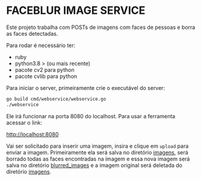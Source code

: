 # FACEBLUR IMAGE SERVICE

Este projeto trabalha com POSTs de imagens com faces de pessoas e borra as faces detectadas.

Para rodar é necessário ter:

- ruby
- python3.8 > (ou mais recente)
- pacote cv2 para python
- pacote cvlib para python

Para iniciar o server, primeiramente crie o executável do server:

```bash
go build cmd/webservice/webservice.go
./webservice
```

Ele irá funcionar na porta 8080 do localhost. Para usar a ferramenta acessar o link:

[http://localhost:8080](http://localhost:8080)

Vai ser solicitado para inserir uma imagem, insira e clique em `upload` para enviar a imagem. Primeiramente ela será salva no diretório [imagens](imagens/), será borrado todas as faces encontradas na imagem e essa nova imagem será salva no diretório [blurred_images](blurred_images/) e a imagem original será deletada do diretório [imagens](imagens/).
